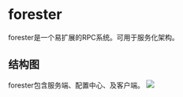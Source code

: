 # forester
forester是一个易扩展的RPC系统。可用于服务化架构。

## 结构图
forester包含服务端、配置中心、及客户端。
![](http://7xqk9c.com1.z0.glb.clouddn.com/20160802182608.png)


